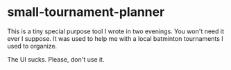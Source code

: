 # small-tournament-planner

This is a tiny special purpose tool I wrote in two evenings. You won't need it ever I suppose. It was used to help me with a local batminton tournaments I used to organize.

The UI sucks. Please, don't use it.

